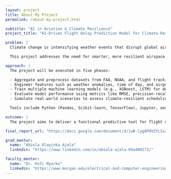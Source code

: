 ```yaml
---
layout: project
title: About My Project
permalink: /about-my-project.html

subtitle: "AI in Aviation & Climate Resilience"  
project_title: "AI-Driven Flight Delay Prediction Model for Climate-Resilient Airspace Management"

problem: |
  Climate change is intensifying weather events that disrupt global air traffic systems. Traditional flight scheduling systems lack predictive capabilities that consider climate variability, often leading to cascading delays and passenger dissatisfaction.

  This project addresses the need for smarter, more resilient airspace operations by developing a machine learning model that predicts flight delays based on historical and real-time data, including weather variables.

approach: |
  The project will be executed in five phases:

  - Aggregate and preprocess datasets from FAA, NOAA, and flight tracking services
  - Engineer features such as weather anomalies, time of day, and airport congestion
  - Train multiple machine learning models (e.g., XGBoost, LSTM) for delay prediction
  - Evaluate model performance using metrics like RMSE, precision-recall, and AUC
  - Simulate real-world scenarios to assess climate-resilient scheduling potential

  Tools include Python (Pandas, Scikit-learn, TensorFlow), Jupyter, and public datasets from FAA and NOAA. Collaboration will be guided by doctoral mentors and AI research fellows.

outcome: |
  The project aims to deliver a functional predictive tool for flight delay classification, a research poster, and a presentation. Results will include model comparisons, climate-impact insights, and a conceptual framework for integrating AI into national airspace decision-making systems.

final_report_url: "https://docs.google.com/document/d/1aB-lyg8PdVZYLIxZVWYSKFnVLy1QuKLR/edit?usp=sharing&ouid=103100026359202502665&rtpof=true&sd=true"

grad_mentor:
  name: "Abiola Olayinka Ajala"
  linkedin: "https://www.linkedin.com/in/abiola-ajala-89a400272/"

faculty_mentor:
  name: "Dr. Kofi Nyarko"
  linkedin: "https://www.morgan.edu/electrical-and-computer-engineering/faculty-and-staff/dr-kofi-nyarko"
---
```

